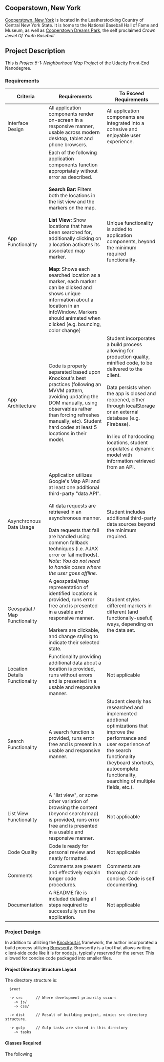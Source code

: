 ## Cooperstown, New York

[Cooperstown, New York](https://en.wikipedia.org/wiki/Cooperstown,_New_York) is located in the Leatherstocking Country of Central New York State.
 It is home to the National Baseball Hall of Fame and Museum, as well as [Cooperstown Dreams Park](http://www.cooperstowndreamspark.com/), the self proclaimed _Crown Jewel Of Youth Baseball_.
 
 
## Project Description
 
This is _Project 5-1: Neighborhood Map Project_ of the Udacity Front-End Nanodegree.

### Requirements

| Criteria                | Requirements                 | To Exceed Requirements |
| ------------------------|------------------------------|------------------------|
| Interface Design        | All application components render on-screen in a responsive manner, usable across modern desktop, tablet and phone browsers. | All application components are integrated into a cohesive and enjoyable user experience.
| App Functionality       | Each of the following application components function appropriately without error as described.<br><br>**Search Bar:** Filters both the locations in the list view and the markers on the map.<br><br>**List View:** Show locations that have been searched for, additionally clicking on a location activates its associated map marker.<br><br>**Map:** Shows each searched location as a marker, each marker can be clicked and shows unique information about a location in an infoWindow. Markers should animated when clicked (e.g. bouncing, color change) | Unique functionality is added to application components, beyond the minimum required functionality.
| App Architecture        | Code is properly separated based upon Knockout's best practices (following an MVVM pattern, avoiding updating the DOM manually, using observables rather than forcing refreshes manually, etc). Student hard codes at least 5 locations in their model. | Student incorporates a build process allowing for production quality, minified code, to be delivered to the client.<br><br>Data persists when the app is closed and reopened, either through localStorage or an external database (e.g. Firebase).<br><br>In lieu of hardcoding locations, student populates a dynamic model with information retrieved from an API.
| Asynchronous Data Usage | Application utilizes Google's Map API and at least one additional third-party "data API".<br><br>All data requests are retrieved in an asynchronous manner.<br><br>Data requests that fail are handled using common fallback techniques (i.e. AJAX error or fail methods). _Note: You do not need to handle cases where the user goes offline._ | Student includes additional third-party data sources beyond the minimum required.
| Geospatial / Map Functionality | A geospatial/map representation of identified locations is provided, runs error free and is presented in a usable and responsive manner.<br><br>Markers are clickable, and change styling to indicate their selected state. | Student styles different markers in different (and functionally-useful) ways, depending on the data set. 
| Location Details Functionality | Functionality providing additional data about a location is provided, runs without errors and is presented in a usable and responsive manner. | Not applicable
| Search Functionality    | A search function is provided, runs error free and is present in a usable and responsive manner. | Student clearly has researched and implemented addtional optimizations that improve the performance and user experience of the search functionality (keyboard shortcuts, autocomplete functionality, searching of multiple fields, etc.).  
| List View Functionality | A "list view", or some other variation of browsing the content (beyond search/map) is provided, runs error free and is presented in a usable and responsive manner. | Not applicable
| Code Quality            | Code is ready for personal review and neatly formatted. | Not applicable
| Comments                | Comments are present and effectively explain longer code procedures. | Comments are thorough and concise. Code is self documenting.
| Documentation           | A README file is included detailing all steps required to successfully run the application. | Not applicable

### Project Design

In addition to utilizing the [Knockout.js](http://knockoutjs.com/) framework, the author incorporated a 
build process utilizing [Browserify](http://browserify.org/). Browserify is a tool that allows writing
client-side code like it is for node.js, typically reserved for the server. This allowed for concise code
packaged into smaller files.

#### Project Directory Structure Layout

The directory structure is:

```
  $root
  
  -> src      // Where development primarily occurs
    -> js/
    -> css/
    
  -> dist     // Result of building project, mimics src directory structure.
  
  -> gulp     // Gulp tasks are stored in this directory
    -> tasks
```


#### Classes Required

The following

